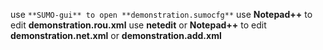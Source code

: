 use `**SUMO-gui** to open **demonstration.sumocfg**`
use **Notepad++** to edit **demonstration.rou.xml**
use **netedit** or **Notepad++** to edit **demonstration.net.xml** or **demonstration.add.xml**
